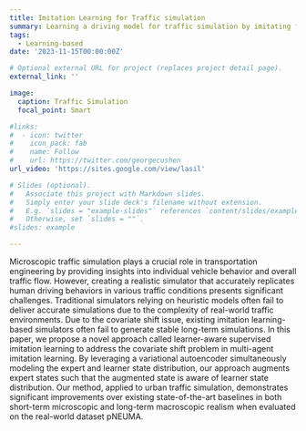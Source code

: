 ```yaml
---
title: Imitation Learning for Traffic simulation
summary: Learning a driving model for traffic simulation by imitating from real-world traffic data.
tags:
  - Learning-based
date: '2023-11-15T00:00:00Z'

# Optional external URL for project (replaces project detail page).
external_link: ''

image:
  caption: Traffic Simulation
  focal_point: Smart

#links:
#  - icon: twitter
#    icon_pack: fab
#    name: Follow
#    url: https://twitter.com/georgecushen
url_video: 'https://sites.google.com/view/lasil'

# Slides (optional).
#   Associate this project with Markdown slides.
#   Simply enter your slide deck's filename without extension.
#   E.g. `slides = "example-slides"` references `content/slides/example-slides.md`.
#   Otherwise, set `slides = ""`.
#slides: example

---
```


Microscopic traffic simulation plays a crucial role in transportation engineering by providing insights into individual vehicle behavior and overall traffic flow. However, creating a realistic simulator that accurately replicates human driving behaviors in various traffic conditions presents significant challenges. Traditional simulators relying on heuristic models often fail to deliver accurate simulations due to the complexity of real-world traffic environments. Due to the covariate shift issue, existing imitation learning-based simulators often fail to generate stable long-term simulations. In this paper, we propose a novel approach called learner-aware supervised imitation learning to address the covariate shift problem in multi-agent imitation learning. By leveraging a variational autoencoder simultaneously modeling the expert and learner state distribution, our approach augments expert states such that the augmented state is aware of learner state distribution. Our method, applied to urban traffic simulation, demonstrates significant improvements over existing state-of-the-art baselines in both short-term microscopic and long-term macroscopic realism when evaluated on the real-world dataset pNEUMA.
  
